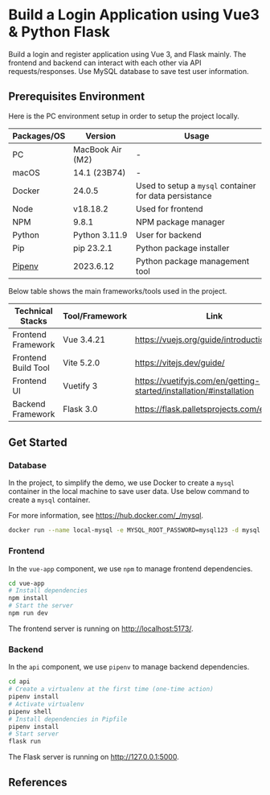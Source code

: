 # Build a Login Application using Vue3 & Python Flask

Build a login and register application using Vue 3, and Flask mainly. The frontend and backend can interact with each other via API requests/responses. Use MySQL database to save test user information.

## Prerequisites Environment

Here is the PC environment setup in order to setup the project locally.

| Packages/OS | Version          | Usage                                                  |
| ----------- | ---------------- | ------------------------------------------------------ |
| PC          | MacBook Air (M2) | -                                                      |
| macOS       | 14.1 (23B74)     | -                                                      |
| Docker      | 24.0.5           | Used to setup a `mysql` container for data persistance |
| Node        | v18.18.2         | Used for frontend                                      |
| NPM         | 9.8.1            | NPM package manager                                    |
| Python      | Python 3.11.9    | User for backend                                       |
| Pip         | pip 23.2.1       | Python package installer                               |
| [Pipenv][1] | 2023.6.12        | Python package management tool                         |

Below table shows the main frameworks/tools used in the project.

| Technical Stacks    | Tool/Framework | Link                                                                  |
| ------------------- | -------------- | --------------------------------------------------------------------- |
| Frontend Framework  | Vue 3.4.21     | <https://vuejs.org/guide/introduction.html>                           |
| Frontend Build Tool | Vite 5.2.0     | <https://vitejs.dev/guide/>                                           |
| Frontend UI         | Vuetify 3      | <https://vuetifyjs.com/en/getting-started/installation/#installation> |
| Backend Framework   | Flask 3.0      | <https://flask.palletsprojects.com/en/3.0.x/>                         |

## Get Started

### Database

In the project, to simplify the demo, we use Docker to create a `mysql` container in the local machine to save user data. Use below command to create a `mysql` container.

For more information, see <https://hub.docker.com/_/mysql>.

```bash
docker run --name local-mysql -e MYSQL_ROOT_PASSWORD=mysql123 -d mysql:tag
```

### Frontend

In the `vue-app` component, we use `npm` to manage frontend dependencies.

```bash
cd vue-app
# Install dependencies
npm install
# Start the server
npm run dev
```

The frontend server is running on <http://localhost:5173/>.

### Backend

In the `api` component, we use `pipenv` to manage backend dependencies.

```bash
cd api
# Create a virtualenv at the first time (one-time action)
pipenv install
# Activate virtualenv
pipenv shell
# Install dependencies in Pipfile
pipenv install
# Start server
flask run
```

The Flask server is running on <http://127.0.0.1:5000>.

## References

[1]: https://pipenv.pypa.io/en/latest/index.html
